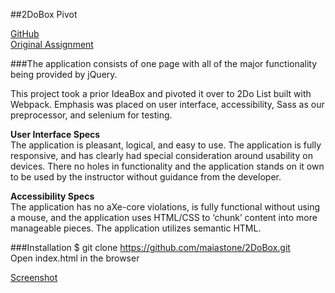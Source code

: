 ##2DoBox Pivot

[GitHub](https://github.com/maiastone/2DoBox)   
[Original Assignment](http://frontend.turing.io/projects/2DoBox-Pivot)

###The application consists of one page with all of the major functionality being provided by jQuery.   

This project took a prior IdeaBox and pivoted it over to 2Do List built with Webpack. Emphasis was placed on user interface, accessibility, Sass as our preprocessor, and selenium for testing.   

**User Interface Specs**   
The application is pleasant, logical, and easy to use. The application is fully responsive, and has clearly had special consideration around usability on devices. There no holes in functionality and the application stands on it own to be used by the instructor without guidance from the developer.

**Accessibility Specs**   
The application has no aXe-core violations, is fully functional without using a mouse, and the application uses HTML/CSS to ‘chunk’ content into more manageable pieces. The application utilizes semantic HTML.

###Installation
$ git clone https://github.com/maiastone/2DoBox.git   
Open index.html in the browser   

[Screenshot]('')
